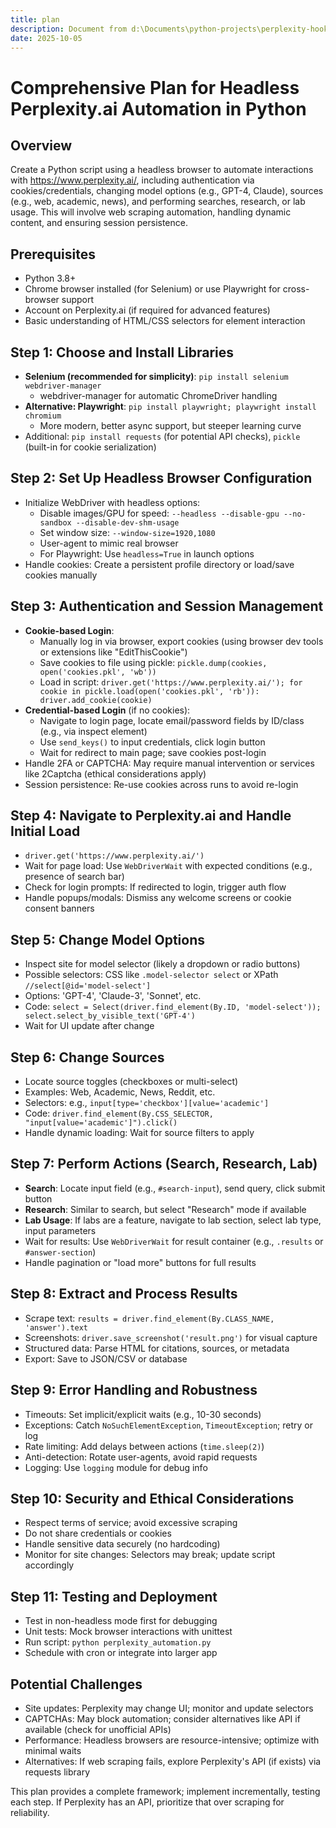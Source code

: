 ```yaml
---
title: plan
description: Document from d:\Documents\python-projects\perplexity-hook\plan.md
date: 2025-10-05
---
```


# Comprehensive Plan for Headless Perplexity.ai Automation in Python

## Overview
Create a Python script using a headless browser to automate interactions with https://www.perplexity.ai/, including authentication via cookies/credentials, changing model options (e.g., GPT-4, Claude), sources (e.g., web, academic, news), and performing searches, research, or lab usage. This will involve web scraping automation, handling dynamic content, and ensuring session persistence.

## Prerequisites
- Python 3.8+
- Chrome browser installed (for Selenium) or use Playwright for cross-browser support
- Account on Perplexity.ai (if required for advanced features)
- Basic understanding of HTML/CSS selectors for element interaction

## Step 1: Choose and Install Libraries
- **Selenium (recommended for simplicity)**: `pip install selenium webdriver-manager`
  - webdriver-manager for automatic ChromeDriver handling
- **Alternative: Playwright**: `pip install playwright; playwright install chromium`
  - More modern, better async support, but steeper learning curve
- Additional: `pip install requests` (for potential API checks), `pickle` (built-in for cookie serialization)

## Step 2: Set Up Headless Browser Configuration
- Initialize WebDriver with headless options:
  - Disable images/GPU for speed: `--headless --disable-gpu --no-sandbox --disable-dev-shm-usage`
  - Set window size: `--window-size=1920,1080`
  - User-agent to mimic real browser
  - For Playwright: Use `headless=True` in launch options
- Handle cookies: Create a persistent profile directory or load/save cookies manually

## Step 3: Authentication and Session Management
- **Cookie-based Login**:
  - Manually log in via browser, export cookies (using browser dev tools or extensions like "EditThisCookie")
  - Save cookies to file using pickle: `pickle.dump(cookies, open('cookies.pkl', 'wb'))`
  - Load in script: `driver.get('https://www.perplexity.ai/'); for cookie in pickle.load(open('cookies.pkl', 'rb')): driver.add_cookie(cookie)`
- **Credential-based Login** (if no cookies):
  - Navigate to login page, locate email/password fields by ID/class (e.g., via inspect element)
  - Use `send_keys()` to input credentials, click login button
  - Wait for redirect to main page; save cookies post-login
- Handle 2FA or CAPTCHA: May require manual intervention or services like 2Captcha (ethical considerations apply)
- Session persistence: Re-use cookies across runs to avoid re-login

## Step 4: Navigate to Perplexity.ai and Handle Initial Load
- `driver.get('https://www.perplexity.ai/')`
- Wait for page load: Use `WebDriverWait` with expected conditions (e.g., presence of search bar)
- Check for login prompts: If redirected to login, trigger auth flow
- Handle popups/modals: Dismiss any welcome screens or cookie consent banners

## Step 5: Change Model Options
- Inspect site for model selector (likely a dropdown or radio buttons)
- Possible selectors: CSS like `.model-selector select` or XPath `//select[@id='model-select']`
- Options: 'GPT-4', 'Claude-3', 'Sonnet', etc.
- Code: `select = Select(driver.find_element(By.ID, 'model-select')); select.select_by_visible_text('GPT-4')`
- Wait for UI update after change

## Step 6: Change Sources
- Locate source toggles (checkboxes or multi-select)
- Examples: Web, Academic, News, Reddit, etc.
- Selectors: e.g., `input[type='checkbox'][value='academic']`
- Code: `driver.find_element(By.CSS_SELECTOR, "input[value='academic']").click()`
- Handle dynamic loading: Wait for source filters to apply

## Step 7: Perform Actions (Search, Research, Lab)
- **Search**: Locate input field (e.g., `#search-input`), send query, click submit button
- **Research**: Similar to search, but select "Research" mode if available
- **Lab Usage**: If labs are a feature, navigate to lab section, select lab type, input parameters
- Wait for results: Use `WebDriverWait` for result container (e.g., `.results` or `#answer-section`)
- Handle pagination or "load more" buttons for full results

## Step 8: Extract and Process Results
- Scrape text: `results = driver.find_element(By.CLASS_NAME, 'answer').text`
- Screenshots: `driver.save_screenshot('result.png')` for visual capture
- Structured data: Parse HTML for citations, sources, or metadata
- Export: Save to JSON/CSV or database

## Step 9: Error Handling and Robustness
- Timeouts: Set implicit/explicit waits (e.g., 10-30 seconds)
- Exceptions: Catch `NoSuchElementException`, `TimeoutException`; retry or log
- Rate limiting: Add delays between actions (`time.sleep(2)`)
- Anti-detection: Rotate user-agents, avoid rapid requests
- Logging: Use `logging` module for debug info

## Step 10: Security and Ethical Considerations
- Respect terms of service; avoid excessive scraping
- Do not share credentials or cookies
- Handle sensitive data securely (no hardcoding)
- Monitor for site changes: Selectors may break; update script accordingly

## Step 11: Testing and Deployment
- Test in non-headless mode first for debugging
- Unit tests: Mock browser interactions with unittest
- Run script: `python perplexity_automation.py`
- Schedule with cron or integrate into larger app

## Potential Challenges
- Site updates: Perplexity may change UI; monitor and update selectors
- CAPTCHAs: May block automation; consider alternatives like API if available (check for unofficial APIs)
- Performance: Headless browsers are resource-intensive; optimize with minimal waits
- Alternatives: If web scraping fails, explore Perplexity's API (if exists) via requests library

This plan provides a complete framework; implement incrementally, testing each step. If Perplexity has an API, prioritize that over scraping for reliability.